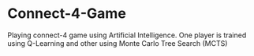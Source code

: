 # Connect-4-Game
Playing connect-4 game using Artificial Intelligence. One player is trained using Q-Learning and other using Monte Carlo Tree Search (MCTS) 

